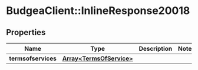 # BudgeaClient::InlineResponse20018

## Properties
Name | Type | Description | Notes
------------ | ------------- | ------------- | -------------
**termsofservices** | [**Array&lt;TermsOfService&gt;**](TermsOfService.md) |  | 


